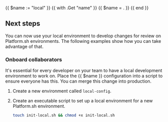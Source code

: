 {{ $name := "local" }}
{{ with .Get "name" }}
  {{ $name = . }}
{{ end }}
## Next steps

You can now use your local environment to develop changes for review on Platform.sh environments.
The following examples show how you can take advantage of that.

### Onboard collaborators

It's essential for every developer on your team to have a local development environment to work on. 
Place the {{ $name }} configuration into a script to ensure everyone has this.
You can merge this change into production. 

1.  Create a new environment called `local-config`.

1.  Create an executable script to set up a local environment for a new Platform.sh environment. 

    ```bash
    touch init-local.sh && chmod +x init-local.sh
    ```
